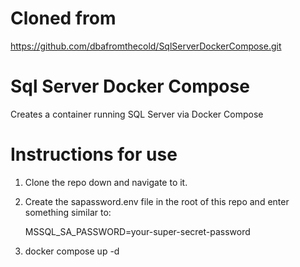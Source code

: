 # Cloned from
https://github.com/dbafromthecold/SqlServerDockerCompose.git

# Sql Server Docker Compose
Creates a container running SQL Server via Docker Compose

# Instructions for use
1. Clone the repo down and navigate to it.
2. Create the sapassword.env file in the root of this repo and enter something similar to:  
     
   MSSQL_SA_PASSWORD=your-super-secret-password  

3. docker compose up -d
